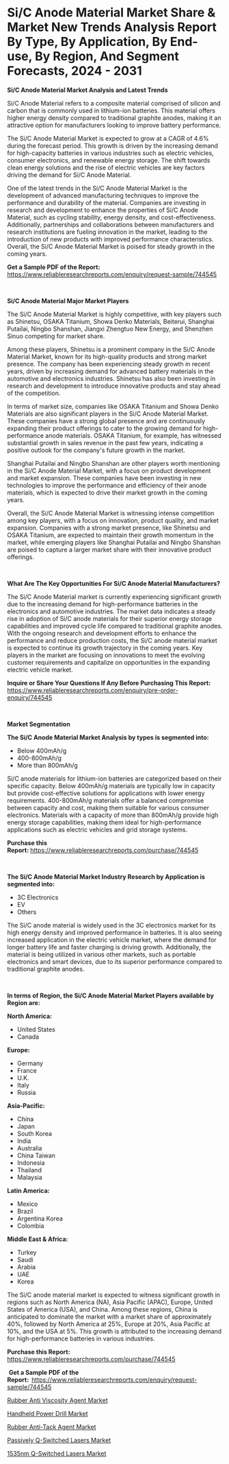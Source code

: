 <p><h1>Si/C Anode Material Market Share & Market New Trends Analysis Report By Type, By Application, By End-use, By Region, And Segment Forecasts, 2024 - 2031</h1></p><p><strong>Si/C Anode Material Market Analysis and Latest Trends</strong></p>
<p><p>Si/C Anode Material refers to a composite material comprised of silicon and carbon that is commonly used in lithium-ion batteries. This material offers higher energy density compared to traditional graphite anodes, making it an attractive option for manufacturers looking to improve battery performance.</p><p>The Si/C Anode Material Market is expected to grow at a CAGR of 4.6% during the forecast period. This growth is driven by the increasing demand for high-capacity batteries in various industries such as electric vehicles, consumer electronics, and renewable energy storage. The shift towards clean energy solutions and the rise of electric vehicles are key factors driving the demand for Si/C Anode Material.</p><p>One of the latest trends in the Si/C Anode Material Market is the development of advanced manufacturing techniques to improve the performance and durability of the material. Companies are investing in research and development to enhance the properties of Si/C Anode Material, such as cycling stability, energy density, and cost-effectiveness. Additionally, partnerships and collaborations between manufacturers and research institutions are fueling innovation in the market, leading to the introduction of new products with improved performance characteristics. Overall, the Si/C Anode Material Market is poised for steady growth in the coming years.</p></p>
<p><strong>Get a Sample PDF of the Report:&nbsp;</strong> <a href="https://www.reliableresearchreports.com/enquiry/request-sample/744545">https://www.reliableresearchreports.com/enquiry/request-sample/744545</a></p>
<p>&nbsp;</p>
<p><strong>Si/C Anode Material Major Market Players</strong></p>
<p><p>The Si/C Anode Material Market is highly competitive, with key players such as Shinetsu, OSAKA Titanium, Showa Denko Materials, Beiterui, Shanghai Putailai, Ningbo Shanshan, Jiangxi Zhengtuo New Energy, and Shenzhen Sinuo competing for market share.</p><p>Among these players, Shinetsu is a prominent company in the Si/C Anode Material Market, known for its high-quality products and strong market presence. The company has been experiencing steady growth in recent years, driven by increasing demand for advanced battery materials in the automotive and electronics industries. Shinetsu has also been investing in research and development to introduce innovative products and stay ahead of the competition.</p><p>In terms of market size, companies like OSAKA Titanium and Showa Denko Materials are also significant players in the Si/C Anode Material Market. These companies have a strong global presence and are continuously expanding their product offerings to cater to the growing demand for high-performance anode materials. OSAKA Titanium, for example, has witnessed substantial growth in sales revenue in the past few years, indicating a positive outlook for the company's future growth in the market.</p><p>Shanghai Putailai and Ningbo Shanshan are other players worth mentioning in the Si/C Anode Material Market, with a focus on product development and market expansion. These companies have been investing in new technologies to improve the performance and efficiency of their anode materials, which is expected to drive their market growth in the coming years.</p><p>Overall, the Si/C Anode Material Market is witnessing intense competition among key players, with a focus on innovation, product quality, and market expansion. Companies with a strong market presence, like Shinetsu and OSAKA Titanium, are expected to maintain their growth momentum in the market, while emerging players like Shanghai Putailai and Ningbo Shanshan are poised to capture a larger market share with their innovative product offerings.</p></p>
<p>&nbsp;</p>
<p><strong>What Are The Key Opportunities For Si/C Anode Material Manufacturers?</strong></p>
<p><p>The Si/C Anode Material market is currently experiencing significant growth due to the increasing demand for high-performance batteries in the electronics and automotive industries. The market data indicates a steady rise in adoption of Si/C anode materials for their superior energy storage capabilities and improved cycle life compared to traditional graphite anodes. With the ongoing research and development efforts to enhance the performance and reduce production costs, the Si/C anode material market is expected to continue its growth trajectory in the coming years. Key players in the market are focusing on innovations to meet the evolving customer requirements and capitalize on opportunities in the expanding electric vehicle market.</p></p>
<p><strong>Inquire or Share Your Questions If Any Before Purchasing This Report:</strong> <a href="https://www.reliableresearchreports.com/enquiry/pre-order-enquiry/744545">https://www.reliableresearchreports.com/enquiry/pre-order-enquiry/744545</a></p>
<p>&nbsp;</p>
<p><strong>Market Segmentation</strong></p>
<p><strong>The Si/C Anode Material Market Analysis by types is segmented into:</strong></p>
<p><ul><li>Below 400mAh/g</li><li>400-800mAh/g</li><li>More than 800mAh/g</li></ul></p>
<p><p>Si/C anode materials for lithium-ion batteries are categorized based on their specific capacity. Below 400mAh/g materials are typically low in capacity but provide cost-effective solutions for applications with lower energy requirements. 400-800mAh/g materials offer a balanced compromise between capacity and cost, making them suitable for various consumer electronics. Materials with a capacity of more than 800mAh/g provide high energy storage capabilities, making them ideal for high-performance applications such as electric vehicles and grid storage systems.</p></p>
<p><strong>Purchase this Report:&nbsp;</strong><a href="https://www.reliableresearchreports.com/purchase/744545">https://www.reliableresearchreports.com/purchase/744545</a></p>
<p>&nbsp;</p>
<p><strong>The Si/C Anode Material Market Industry Research by Application is segmented into:</strong></p>
<p><ul><li>3C Electronics</li><li>EV</li><li>Others</li></ul></p>
<p><p>The Si/C anode material is widely used in the 3C electronics market for its high energy density and improved performance in batteries. It is also seeing increased application in the electric vehicle market, where the demand for longer battery life and faster charging is driving growth. Additionally, the material is being utilized in various other markets, such as portable electronics and smart devices, due to its superior performance compared to traditional graphite anodes.</p></p>
<p>&nbsp;</p>
<p><strong>In terms of Region, the Si/C Anode Material Market Players available by Region are:</strong></p>
<p>
    <p> <strong> North America: </strong>
        <ul>
            <li>United States</li>
            <li>Canada</li>
        </ul>
        </p> 
    <p> <strong> Europe: </strong>
        <ul>
            <li>Germany</li>
            <li>France</li>
            <li>U.K.</li>
            <li>Italy</li>
            <li>Russia</li>
        </ul>
        </p> 
    <p> <strong> Asia-Pacific: </strong>
        <ul>
            <li>China</li>
            <li>Japan</li>
            <li>South Korea</li>
            <li>India</li>
            <li>Australia</li>
            <li>China Taiwan</li>
            <li>Indonesia</li>
            <li>Thailand</li>
            <li>Malaysia</li>
        </ul>
        </p> 
    <p> <strong> Latin America: </strong>
        <ul>
            <li>Mexico</li>
            <li>Brazil</li>
            <li>Argentina Korea</li>
            <li>Colombia</li>
        </ul>
        </p> 
    <p> <strong> Middle East & Africa: </strong>
        <ul>
            <li>Turkey</li>
            <li>Saudi</li>
            <li>Arabia</li>
            <li>UAE</li>
            <li>Korea</li>
        </ul>
    </p>
    </p>
<p><p>The Si/C anode material market is expected to witness significant growth in regions such as North America (NA), Asia Pacific (APAC), Europe, United States of America (USA), and China. Among these regions, China is anticipated to dominate the market with a market share of approximately 40%, followed by North America at 25%, Europe at 20%, Asia Pacific at 10%, and the USA at 5%. This growth is attributed to the increasing demand for high-performance batteries in various industries.</p></p>
<p><strong>Purchase this Report: </strong><a href="https://www.reliableresearchreports.com/purchase/744545">https://www.reliableresearchreports.com/purchase/744545</a></p>
<p>&nbsp;<strong>Get a Sample PDF of the Report:&nbsp;&nbsp;</strong><a href="https://www.reliableresearchreports.com/enquiry/request-sample/744545">https://www.reliableresearchreports.com/enquiry/request-sample/744545</a></p>
<p><strong></strong></p>
<p><p><a href="https://flame-sidecar-702.notion.site/Rubber-Anti-Viscosity-Agent-Market-Size-2024-2031-Global-Industrial-Analysis-Key-Geographical-Reg-fc413c2a795c4617895c0eb5d2bd17f3">Rubber Anti Viscosity Agent Market</a></p><p><a href="https://full-wildebeest-80b.notion.site/Handheld-Power-Drill-Market-Provides-Detailed-Segmentation-of-this-Market-based-on-Type-Application-1a3c02f1772746caa6dbf9f7fdfc3c32">Handheld Power Drill Market</a></p><p><a href="https://pretty-mail-caf.notion.site/Rubber-Anti-Tack-Agent-Market-Size-Growing-and-Forecasted-for-period-from-2024-2031-and-provides-c-3be78f5155db44508a58e8b415b478fc">Rubber Anti-Tack Agent Market</a></p><p><a href="https://view.publitas.com/reportprime-1/passively-q-switched-lasers-market-provides-a-comprehensive-analysis-including-a-macro-overview-of-the-market-as-well-as-micro-details-such-as-market-size-and-competitive-landscape/">Passively Q-Switched Lasers Market</a></p><p><a href="https://view.publitas.com/reportprime-1/global-1535nm-q-switched-lasers-market-size-and-market-trends-insights-and-projections-from-2024-to-2031/">1535nm Q-Switched Lasers Market</a></p></p>